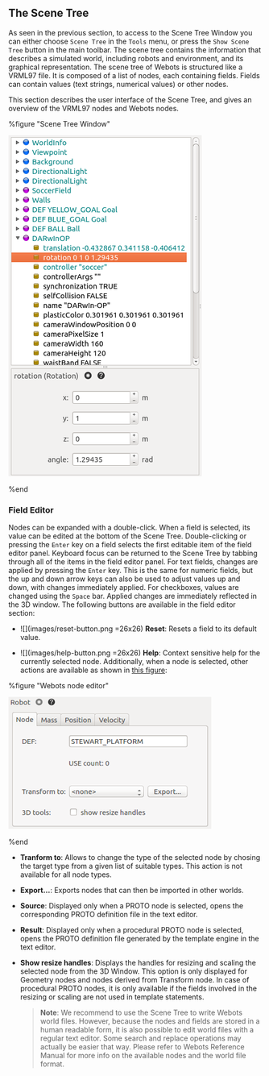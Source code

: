 ## The Scene Tree

As seen in the previous section, to access to the Scene Tree Window you can
either choose `Scene Tree` in the `Tools` menu, or press the `Show Scene Tree`
button in the main toolbar. The scene tree contains the information that
describes a simulated world, including robots and environment, and its graphical
representation. The scene tree of Webots is structured like a VRML97 file. It is
composed of a list of nodes, each containing fields. Fields can contain values
(text strings, numerical values) or other nodes.

This section describes the user interface of the Scene Tree, and gives an overview
of the VRML97 nodes and Webots nodes.

%figure "Scene Tree Window"

![scene_tree1.png](images/scene_tree1.png)

%end

### Field Editor

Nodes can be expanded with a double-click. When a field is selected, its value
can be edited at the bottom of the Scene Tree. Double-clicking or pressing the
`Enter` key on a field selects the first editable item of the field editor panel.
Keyboard focus can be returned to the Scene Tree by tabbing through all of the
items in the field editor panel. For text fields, changes are applied by
pressing the `Enter` key. This is the same for numeric fields, but the up and
down arrow keys can also be used to adjust values up and down, with changes
immediately applied. For checkboxes, values are changed using the `Space` bar.
Applied changes are immediately reflected in the 3D window. The following
buttons are available in the field editor section:

- ![](images/reset-button.png =26x26) **Reset**: Resets a field to its default
value.

- ![](images/help-button.png =26x26) **Help**: Context sensitive help for the
currently selected node.
Additionally, when a node is selected, other actions are available as shown in
[this figure](#webots-node-editor):

%figure "Webots node editor"

![field_editor.png](images/field_editor.png)

%end

- **Tranform to**: Allows to change the type of the selected node by chosing the
target type from a given list of suitable types. This action is not available
for all node types.

- **Export...**: Exports nodes that can then be imported in other worlds.

- **Source**: Displayed only when a PROTO node is selected, opens the corresponding
PROTO definition file in the text editor.

- **Result**: Displayed only when a procedural PROTO node is selected, opens the
PROTO definition file generated by the template engine in the text editor.

- **Show resize handles**: Displays the handles for resizing and scaling the
selected node from the 3D Window.
This option is only displayed for Geometry nodes and nodes derived from Transform node.
In case of procedural PROTO nodes, it is only available if the fields involved in the resizing or scaling are not used in template statements.

    > **Note**:
We recommend to use the Scene Tree to write Webots world files. However, because
the nodes and fields are stored in a human readable form, it is also possible to
edit world files with a regular text editor. Some search and replace operations
may actually be easier that way. Please refer to Webots Reference Manual for
more info on the available nodes and the world file format.
